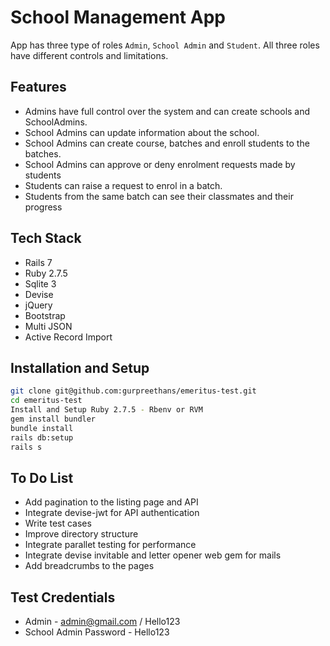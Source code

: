 # School Management App

App has three type of roles `Admin`, `School Admin` and `Student`. All three roles have different controls and limitations.

## Features

- Admins have full control over the system and can create schools and SchoolAdmins.
- School Admins can update information about the school.
- School Admins can create course, batches and enroll students to the batches.
- School Admins can approve or deny enrolment requests made by students
- Students can raise a request to enrol in a batch.
- Students from the same batch can see their classmates and their progress

## Tech Stack

- Rails 7
- Ruby 2.7.5
- Sqlite 3
- Devise
- jQuery
- Bootstrap
- Multi JSON
- Active Record Import



## Installation and Setup

```sh
git clone git@github.com:gurpreethans/emeritus-test.git
cd emeritus-test
Install and Setup Ruby 2.7.5 - Rbenv or RVM
gem install bundler
bundle install
rails db:setup
rails s
```

## To Do List
- Add pagination to the listing page and API
- Integrate devise-jwt for API authentication
- Write test cases
- Improve directory structure
- Integrate parallet testing for performance
- Integrate devise invitable and letter opener web gem for mails
- Add breadcrumbs to the pages

## Test Credentials
- Admin - admin@gmail.com / Hello123
- School Admin Password - Hello123
